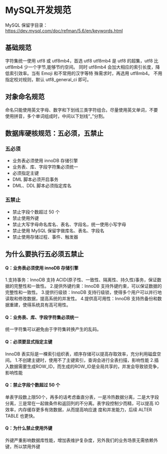 # MySQL开发规范

MySQL 保留字目录：https://dev.mysql.com/doc/refman/5.6/en/keywords.html

## 基础规范
字符集统一使用 utf8 或 utf8mb4，首选 utf8 utf8mb4 是 utf8 的超集，utf8 比 utf8mb4 少一个字节,能够节约空间。
同时 utf8mb4 会加大相应的索引长度，降低索引效率。当有 Emoji 和不常用的汉字等特 殊需求时，再选用 utf8mb4。 不用指定校对规则，默认 utf8_general_ci 即可。

## 对象命名规范
命名只能使用英文字母、数字和下划线三类字符组合。尽量使用英文单词，不要 使用拼音，多个单词组成时，中间以下划线“_”分割。

## 数据库硬核规范：五必须，五禁止

### 五必须
- 业务表必须使用 innoDB 存储引擎
- 业务表、库、字段字符集必须统一
- 必须指定主键
- DML 脚本必须开启事务
- DML、DDL 脚本必须指定库名

### 五禁止
- 禁止字段个数超过 50 个
- 禁止使用外键
- 禁止大写字母命名库名、表名、字段名，统一使用小写字母
- 禁止使用 MySQL 保留字做库名、表名、字段名
- 禁止使用存储过程、事件、触发器

## 为什么要执行五必须五禁止

#### Q：业务表必须使用 innoDB 存储引擎
1.支持事务：InnoDB 支持 ACID(原子性、一致性、隔离性、持久性)事务，保证数据的完整性和一致性。
2.提供外键约束：InnoDB 支持外键约束，可以保证数据的完整性和一致性。
3.提供行级锁：InnoDB 支持行级锁，使得多个用户可以并行地读取和修改数据，提高系统的并发性。
4.提供高可用性：InnoDB 支持热备份和数据重建，使得系统具有高可用性。

#### Q：业务表、库、字段字符集必须统一
统一字符集可以避免由于字符集转换产生的乱码。

#### Q：必须要显式指定主键
InnoDB 表实际是一棵索引组织表，顺序存储可以提高存取效率，充分利用磁盘空间。
1.不创建主键时，使用不了主键索引，查询会进行全表扫描，影响性能
2.插入数据需要生成ROW_ID，而生成的ROW_ID是全局共享的，并发会导致锁竞争，影响性能

#### Q：禁止字段个数超过 50 个
单表字段数上限50个，再多的话考虑垂直分表，一是冷热数据分离，二是大字段 分离，三是常在一起做条件和返回列的不分离。表字段控制少而精，可以提高 IO 效率，内存缓存更多有效数据，从而提高响应速
度和并发能力，后续 ALTER TABLE 也更快。

#### Q：为什么禁止使用外键
外键严重影响数据库性能，增加表维护复杂度，另外我们的业务场景无需依赖外键，所以禁用外键


